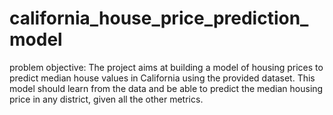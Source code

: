 # california_house_price_prediction_model
problem objective: The project aims at building a model of housing prices to predict median house values in California using the provided dataset. This model should learn from the data and be able to predict the median housing price in any district, given all the other metrics.
